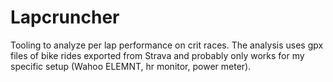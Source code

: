 # Lapcruncher

Tooling to analyze per lap performance on crit races.
The analysis uses gpx files of bike rides exported from Strava and probably only works for my specific setup (Wahoo ELEMNT, hr monitor, power meter).
